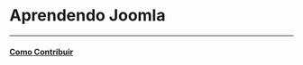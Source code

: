 # Aprendendo Joomla

---

#### [Como Contribuir](https://github.com/cerebrobr/cerebro/blob/master/README.md#como-contribuir)
